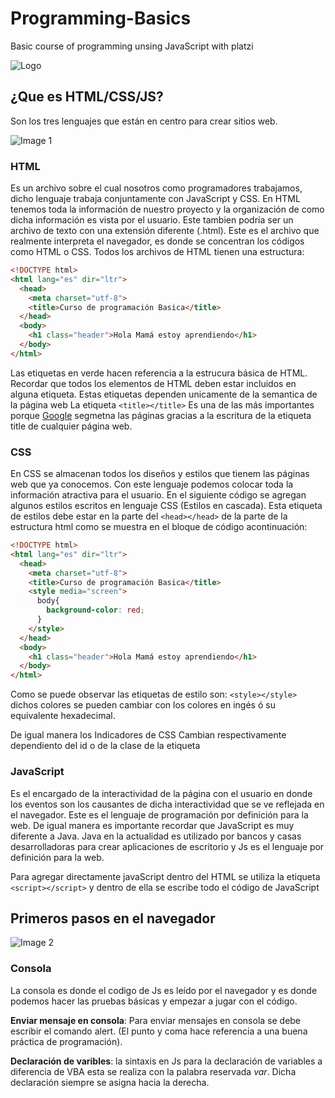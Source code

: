 # Programming-Basics
Basic course of programming unsing JavaScript with platzi

![Logo](https://static.platzi.com/media/organizations/platzilogo.png)

## ¿Que es HTML/CSS/JS?

Son los tres lenguajes que están en centro para crear sitios web.

![Image 1](https://cdn-images-1.medium.com/max/450/1*pixFq7k28LKsABpDNRCjJw.png)

### HTML

Es un archivo sobre el cual nosotros como programadores trabajamos, dicho lenguaje trabaja conjuntamente con JavaScript y CSS. En HTML tenemos toda la información de nuestro proyecto y la organización de como dicha información es vista por el usuario. Este tambien podría ser un archivo de texto con una extensión diferente (.html). Este es el archivo que realmente interpreta el navegador, es donde se concentran los códigos como HTML o CSS. Todos los archivos de HTML tienen una estructura:

```html
<!DOCTYPE html>
<html lang="es" dir="ltr">
  <head>
    <meta charset="utf-8">
    <title>Curso de programación Basica</title>
  </head>
  <body>
    <h1 class="header">Hola Mamá estoy aprendiendo</h1>
  </body>
</html>
```

Las etiquetas en verde hacen referencia a la estrucura básica de HTML. Recordar que todos los elementos de HTML deben estar incluidos en alguna etiqueta. Estas etiquetas dependen unicamente de la semantica de la página web La etiqueta `<title></title>` Es una de las más importantes porque [Google](https://www.google.com]) segmetna las páginas gracias a la escritura de la etiqueta title de cualquier página web.

### CSS

En CSS se almacenan todos los diseños y estilos que tienem las páginas web que ya conocemos. Con este lenguaje podemos colocar toda la información atractiva para el usuario. En el siguiente código se agregan algunos estilos escritos en lenguaje CSS (Estilos en cascada). Esta etiqueta de estilos debe estar en la parte del `<head></head>` de la parte de la estructura html como se muestra en el bloque de código acontinuación:

```html
<!DOCTYPE html>
<html lang="es" dir="ltr">
  <head>
    <meta charset="utf-8">
    <title>Curso de programación Basica</title>
    <style media="screen">
      body{
        background-color: red;
      }
    </style>
  </head>
  <body>
    <h1 class="header">Hola Mamá estoy aprendiendo</h1>
  </body>
</html>
```

Como se puede observar las etiquetas de estilo son: `<style></style>` dichos colores se pueden cambiar con los colores en ingés ó su equivalente hexadecimal.

De igual manera los Indicadores de CSS Cambian respectivamente dependiento del id o de la clase de la etiqueta

### JavaScript

Es el encargado de la interactividad de la página con el usuario en donde los eventos son los causantes de dicha interactividad que se ve reflejada en el navegador. Este es el lenguaje de programación por definición para la web. De igual manera es importante recordar que JavaScript es muy diferente a Java. Java en la actualidad es utilizado por bancos y casas desarrolladoras para crear aplicaciones de escritorio y Js es el lenguaje por definición para la web.

Para agregar directamente javaScript dentro del HTML se utiliza la etiqueta `<script></script>` y dentro de ella se escribe todo el código de JavaScript

## Primeros pasos en el navegador

![Image 2](https://cdn2.iconfinder.com/data/icons/social-media-8/512/Chrome.png)

### Consola

La consola es donde el codigo de Js es leído por el navegador y es donde podemos hacer las pruebas básicas y empezar a jugar con el código.

**Enviar mensaje en consola**: Para enviar mensajes en consola se debe escribir el comando alert. (El punto y coma hace referencia a una buena práctica de programación).

**Declaración de varibles**: la sintaxis en Js para la declaración de variables a diferencia de VBA esta se realiza con la palabra reservada _var_. Dicha declaración siempre se asigna hacia la derecha.